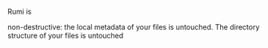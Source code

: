 Rumi is 

non-destructive: the local metadata of your files is untouched.
The directory structure of your files is untouched